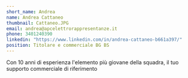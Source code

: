 ```yaml
---
short_name: Andrea
name: Andrea Cattaneo
thumbnail: Cattaneo.JPG
email: andrea@apcelettrorappresentanze.it
phone: 3401240390
linkedin: "https://www.linkedin.com/in/andrea-cattaneo-b661a397/"
position: Titolare e commerciale BG BS
---
```

Con 10 anni di esperienza l'elemento più giovane della squadra, il tuo supporto commerciale di riferimento